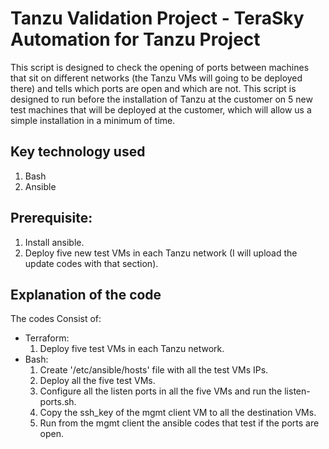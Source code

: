 # Tanzu Validation Project - TeraSky Automation for Tanzu Project

This script is designed to check the opening of ports between machines that sit on different networks (the Tanzu VMs will going to be deployed there) and tells which ports are open and which are not.
This script is designed to run before the installation of Tanzu at the customer on 5 new test machines that will be deployed at the customer, which will allow us a simple installation in a minimum of time.

## Key technology used

1. Bash
2. Ansible

## Prerequisite:

1. Install ansible.
2. Deploy five new test VMs in each Tanzu network (I will upload the update codes with that section).

## Explanation of the code

The codes Consist of:
- Terraform:
  1. Deploy five test VMs in each Tanzu network.
- Bash:
  1. Create '/etc/ansible/hosts' file with all the test VMs IPs.
  2. Deploy all the five test VMs.
  3. Configure all the listen ports in all the five VMs and run the listen-ports.sh.
  4. Copy the ssh_key of the mgmt client VM to all the destination VMs.
  5. Run from the mgmt client the ansible codes that test if the ports are open.